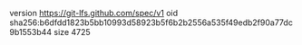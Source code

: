 version https://git-lfs.github.com/spec/v1
oid sha256:b6dfdd1823b5bb10993d58923b5f6b2b2556a535f49edb2f90a77dc9b1553b44
size 4725
